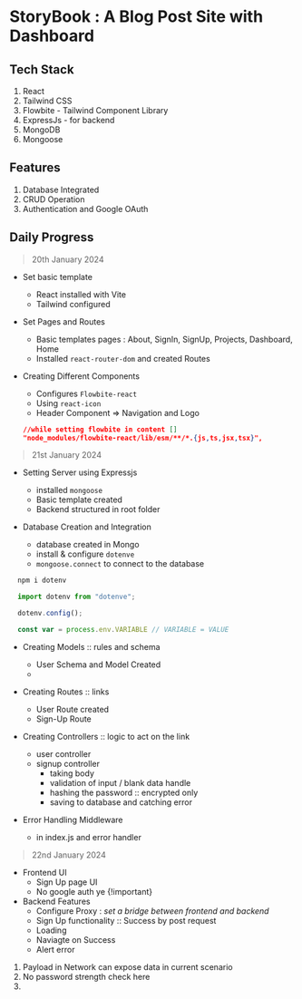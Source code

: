 # StoryBook : A Blog Post Site with Dashboard


## Tech Stack
1. React
2. Tailwind CSS
3. Flowbite - Tailwind Component Library
4. ExpressJs - for backend
5. MongoDB
6. Mongoose

## Features
1. Database Integrated
2. CRUD Operation
3. Authentication and Google OAuth

## Daily Progress
> 20th January 2024
- Set basic template
  - React installed with Vite
  - Tailwind configured
  
- Set Pages and Routes
  - Basic templates pages : About, SignIn, SignUp, Projects, Dashboard, Home
  - Installed `react-router-dom` and created Routes
  
- Creating Different Components
  - Configures `Flowbite-react`
  - Using `react-icon`
  - Header Component => Navigation and Logo

  ```json
  //while setting flowbite in content []
  "node_modules/flowbite-react/lib/esm/**/*.{js,ts,jsx,tsx}",
  ```

> 21st January 2024
- Setting Server using Expressjs
  - installed `mongoose`
  - Basic template created
  - Backend structured in root folder
   
- Database Creation and Integration
  - database created in Mongo
  - install & configure `dotenve`
  - `mongoose.connect` to connect to the database

```js
  npm i dotenv

  import dotenv from "dotenve";

  dotenv.config();

  const var = process.env.VARIABLE // VARIABLE = VALUE

```
- Creating Models :: rules and schema
  - User Schema and Model Created
  - 

- Creating Routes :: links 
  - User Route created
  - Sign-Up Route

- Creating Controllers :: logic to act on the link
  - user controller
  - signup controller
    - taking body
    - validation of input / blank data handle
    - hashing the password :: encrypted only
    - saving to database and catching error
  
- Error Handling Middleware
  - in index.js and error handler

> 22nd January 2024

- Frontend UI
  - Sign Up page UI
  - No google auth ye {!important}
- Backend Features
  - Configure Proxy : *set a bridge between frontend and backend*
  - Sign Up functionality :: Success by post request
  - Loading
  - Naviagte on Success
  - Alert error 


<!-- ! ALERTS -->
1. Payload in Network can expose data in current scenario
2. No password strength check here
3. 